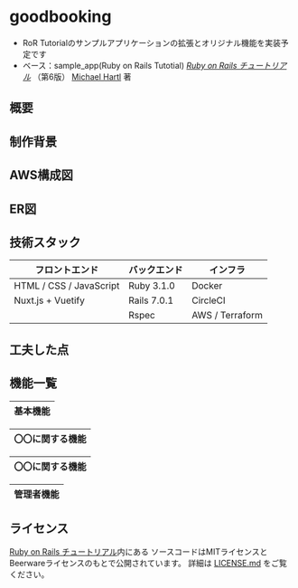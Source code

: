# goodbooking
- RoR Tutorialのサンプルアプリケーションの拡張とオリジナル機能を実装予定です
- ベース：sample_app(Ruby on Rails Tutotial)
[*Ruby on Rails チュートリアル*](https://railstutorial.jp/)
（第6版）
[Michael Hartl](https://www.michaelhartl.com/) 著
## 概要
## 制作背景
## AWS構成図
## ER図
## 技術スタック
|  フロントエンド  | バックエンド | インフラ |
| ---- | ---- | ---- |
|  HTML / CSS / JavaScript  |  Ruby 3.1.0  | Docker |
|  Nuxt.js + Vuetify  |  Rails 7.0.1  | CircleCI |
|    |  Rspec  | AWS / Terraform |

## 工夫した点
## 機能一覧
|基本機能| 
| ---- |

|〇〇に関する機能| 
| ---- |

|〇〇に関する機能| 
| ---- |

|管理者機能| 
| ---- |




## ライセンス

[Ruby on Rails チュートリアル](https://railstutorial.jp/)内にある
ソースコードはMITライセンスとBeerwareライセンスのもとで公開されています。
詳細は [LICENSE.md](LICENSE.md) をご覧ください。
